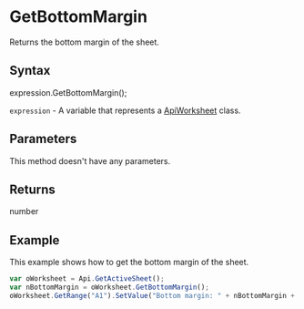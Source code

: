 # GetBottomMargin

Returns the bottom margin of the sheet.

## Syntax

expression.GetBottomMargin();

`expression` - A variable that represents a [ApiWorksheet](../ApiWorksheet.md) class.

## Parameters

This method doesn't have any parameters.

## Returns

number

## Example

This example shows how to get the bottom margin of the sheet.

```javascript
var oWorksheet = Api.GetActiveSheet();
var nBottomMargin = oWorksheet.GetBottomMargin();
oWorksheet.GetRange("A1").SetValue("Bottom margin: " + nBottomMargin + " mm");
```
